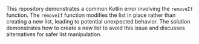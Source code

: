 This repository demonstrates a common Kotlin error involving the `removeIf` function.  The `removeIf` function modifies the list in place rather than creating a new list, leading to potential unexpected behavior. The solution demonstrates how to create a new list to avoid this issue and discusses alternatives for safer list manipulation.